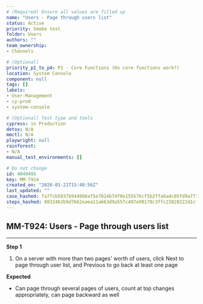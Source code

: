 ```yaml
---
# (Required) Ensure all values are filled up
name: "Users - Page through users list"
status: Active
priority: Smoke test
folder: Users
authors: ""
team_ownership: 
- Channels

# (Optional)
priority_p1_to_p4: P2 - Core Functions (Do core functions work?)
location: System Console
component: null
tags: []
labels: 
- User-Management
- cy-prod
- system-console

# (Optional) Test type and tools
cypress: in Production
detox: N/A
mmctl: N/A
playwright: null
rainforest: 
- N/A
manual_test_environments: []

# Do not change
id: 4049495
key: MM-T924
created_on: "2020-01-21T15:48:56Z"
last_updated: ""
case_hashed: fa77cb5837b944986af5e7014b74f0e155576cf5b2ffa6a4c05fd9a77155a57464490bb4cc32af6b5182a3299c4a2de9
steps_hashed: 8832462b9d7662eaea11a663d9a557c497e98178c3ffc23828222d1cfe627244d0f67eebd8380e4a842aff1bf5c2262d
---
```


<!-- (Auto-generated) Based on frontmatter's "key" and "name" -->

## MM-T924: Users - Page through users list

---

**Step 1**

1. On a server with more than two pages' worth of users, click Next to page through user list, and Previous to go back at least one page

**Expected**

- Can page through several pages of users, count at top changes appropriately, can page backward as well
